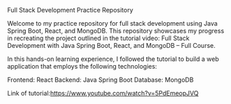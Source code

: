 Full Stack Development Practice Repository

Welcome to my practice repository for full stack development using Java Spring Boot, React, and MongoDB. This repository showcases my progress in recreating the project outlined in the tutorial video: Full Stack Development with Java Spring Boot, React, and MongoDB – Full Course.

In this hands-on learning experience, I followed the tutorial to build a web application that employs the following technologies:

Frontend: React
Backend: Java Spring Boot
Database: MongoDB

Link of tutorial:https://www.youtube.com/watch?v=5PdEmeopJVQ
